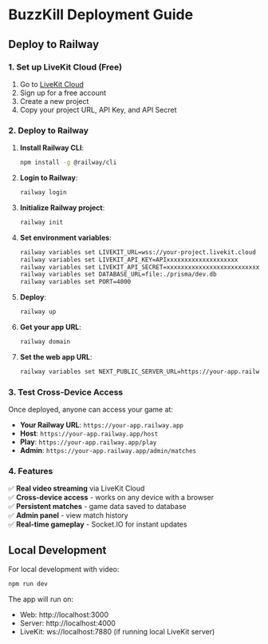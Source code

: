 # BuzzKill Deployment Guide

## Deploy to Railway

### 1. Set up LiveKit Cloud (Free)

1. Go to [LiveKit Cloud](https://cloud.livekit.io)
2. Sign up for a free account
3. Create a new project
4. Copy your project URL, API Key, and API Secret

### 2. Deploy to Railway

1. **Install Railway CLI**:
   ```bash
   npm install -g @railway/cli
   ```

2. **Login to Railway**:
   ```bash
   railway login
   ```

3. **Initialize Railway project**:
   ```bash
   railway init
   ```

4. **Set environment variables**:
   ```bash
   railway variables set LIVEKIT_URL=wss://your-project.livekit.cloud
   railway variables set LIVEKIT_API_KEY=APIxxxxxxxxxxxxxxxxxxxx
   railway variables set LIVEKIT_API_SECRET=xxxxxxxxxxxxxxxxxxxxxxxxxxxxxxxxxxxxxxxx
   railway variables set DATABASE_URL=file:./prisma/dev.db
   railway variables set PORT=4000
   ```

5. **Deploy**:
   ```bash
   railway up
   ```

6. **Get your app URL**:
   ```bash
   railway domain
   ```

7. **Set the web app URL**:
   ```bash
   railway variables set NEXT_PUBLIC_SERVER_URL=https://your-app.railway.app
   ```

### 3. Test Cross-Device Access

Once deployed, anyone can access your game at:
- **Your Railway URL**: `https://your-app.railway.app`
- **Host**: `https://your-app.railway.app/host`
- **Play**: `https://your-app.railway.app/play`
- **Admin**: `https://your-app.railway.app/admin/matches`

### 4. Features

✅ **Real video streaming** via LiveKit Cloud  
✅ **Cross-device access** - works on any device with a browser  
✅ **Persistent matches** - game data saved to database  
✅ **Admin panel** - view match history  
✅ **Real-time gameplay** - Socket.IO for instant updates  

## Local Development

For local development with video:
```bash
npm run dev
```

The app will run on:
- Web: http://localhost:3000
- Server: http://localhost:4000
- LiveKit: ws://localhost:7880 (if running local LiveKit server)
